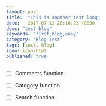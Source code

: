 ```yaml
---
layout: post
title:  "This is another test long"
date:   2017-07-12 20:16:23 +0800
desc: "test blog"
keywords: "first,blog,easy"
category: 'Blog Test'
tags: [test, blog]
icon: icon-html
published: true
---
```


- [ ] Comments function

- [ ] Category function

- [ ] Search function
